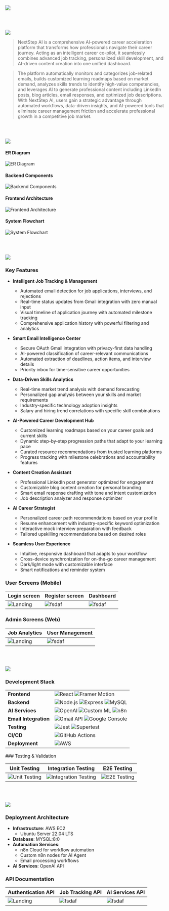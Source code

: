<img src="./readme/title1.svg"/>

<br><br>

<!-- project overview -->
<img src="./readme/title2.svg"/>

> NextStep AI is a comprehensive AI-powered career acceleration platform that transforms how professionals navigate their career journey. Acting as an intelligent career co-pilot, it seamlessly combines advanced job tracking, personalized skill development, and AI-driven content creation into one unified dashboard.

> The platform automatically monitors and categorizes job-related emails, builds customized learning roadmaps based on market demand, analyzes skills trends to identify high-value competencies, and leverages AI to generate professional content including LinkedIn posts, blog articles, email responses, and optimized job descriptions. With NextStep AI, users gain a strategic advantage through automated workflows, data-driven insights, and AI-powered tools that eliminate career management friction and accelerate professional growth in a competitive job market.

<br><br>

<!-- System Design -->
<img src="./readme/title3.svg"/>

#### ER Diagram
![ER Diagram](./readme/system-design/ER%20Diagram.png)

#### Backend Components
![Backend Components](./readme/system-design/Backend%20Component%20Diagram.png)

#### Frontend Architecture
![Frontend Architecture](./readme/system-design/Frontend%20Component%20Diagram.png)

#### System Flowchart
![System Flowchart](./readme/system-design/Application%20Flow%20Diagram.png)

<br><br>

<!-- Project Highlights -->
<img src="./readme/title4.svg"/>

### Key Features

- **Intelligent Job Tracking & Management**
  - Automated email detection for job applications, interviews, and rejections
  - Real-time status updates from Gmail integration with zero manual input
  - Visual timeline of application journey with automated milestone tracking
  - Comprehensive application history with powerful filtering and analytics

- **Smart Email Intelligence Center**
  - Secure OAuth Gmail integration with privacy-first data handling
  - AI-powered classification of career-relevant communications
  - Automated extraction of deadlines, action items, and interview details
  - Priority inbox for time-sensitive career opportunities

- **Data-Driven Skills Analytics**
  - Real-time market trend analysis with demand forecasting
  - Personalized gap analysis between your skills and market requirements
  - Industry-specific technology adoption insights
  - Salary and hiring trend correlations with specific skill combinations

- **AI-Powered Career Development Hub**
  - Customized learning roadmaps based on your career goals and current skills
  - Dynamic step-by-step progression paths that adapt to your learning pace
  - Curated resource recommendations from trusted learning platforms
  - Progress tracking with milestone celebrations and accountability features

- **Content Creation Assistant**
  - Professional LinkedIn post generator optimized for engagement
  - Customizable blog content creation for personal branding
  - Smart email response drafting with tone and intent customization
  - Job description analyzer and response optimizer

- **AI Career Strategist**
  - Personalized career path recommendations based on your profile
  - Resume enhancement with industry-specific keyword optimization
  - Interactive mock interview preparation with feedback
  - Tailored upskilling recommendations based on desired roles

- **Seamless User Experience**
  - Intuitive, responsive dashboard that adapts to your workflow
  - Cross-device synchronization for on-the-go career management
  - Dark/light mode with customizable interface
  - Smart notifications and reminder system
### User Screens (Mobile)

| Login screen                            | Register screen                       | Dashboard                       |
| --------------------------------------- | ------------------------------------- | ------------------------------- |
| ![Landing](./readme/demo/1440x1024.png) | ![fsdaf](./readme/demo/1440x1024.png) | ![fsdaf](./readme/demo/1440x1024.png) |

### Admin Screens (Web)

| Job Analytics                           | User Management                       |
| --------------------------------------- | ------------------------------------- |
| ![Landing](./readme/demo/1440x1024.png) | ![fsdaf](./readme/demo/1440x1024.png) |

<br><br>

<!-- Development & Testing -->
<img src="./readme/title6.svg"/>

### Development Stack

<table>
  <tr>
    <td><strong>Frontend</strong></td>
    <td>
      <img src="https://img.shields.io/badge/-React-61DAFB?style=flat&logo=react&logoColor=black" alt="React"/>
      <img src="https://img.shields.io/badge/-Framer%20Motion-0055FF?style=flat&logo=framer&logoColor=white" alt="Framer Motion"/>
    </td>
  </tr>
  <tr>
    <td><strong>Backend</strong></td>
    <td>
      <img src="https://img.shields.io/badge/-Node.js-339933?style=flat&logo=node.js&logoColor=white" alt="Node.js"/>
      <img src="https://img.shields.io/badge/-Express-000000?style=flat&logo=express&logoColor=white" alt="Express"/>
      <img src="https://img.shields.io/badge/-MySQL-4479A1?style=flat&logo=mysql&logoColor=white" alt="MySQL"/>
    </td>
  </tr>
  <tr>
    <td><strong>AI Services</strong></td>
    <td>
      <img src="https://img.shields.io/badge/-OpenAI-412991?style=flat&logo=openai&logoColor=white" alt="OpenAI"/>
      <img src="https://img.shields.io/badge/-Custom%20ML-FF6F00?style=flat&logo=tensorflow&logoColor=white" alt="Custom ML"/>
      <img src="https://img.shields.io/badge/-n8n-6633cc?style=flat&logo=n8n&logoColor=white" alt="n8n"/>
    </td>
  </tr>
  <tr>
    <td><strong>Email Integration</strong></td>
    <td>
      <img src="https://img.shields.io/badge/-Gmail%20API-EA4335?style=flat&logo=gmail&logoColor=white" alt="Gmail API"/>
      <img src="https://img.shields.io/badge/-Google%20Console-4285F4?style=flat&logo=google-cloud&logoColor=white" alt="Google Console"/>
    </td>
  </tr>
  <tr>
    <td><strong>Testing</strong></td>
    <td>
      <img src="https://img.shields.io/badge/-Jest-C21325?style=flat&logo=jest&logoColor=white" alt="Jest"/>
      <img src="https://img.shields.io/badge/-Supertest-000000?style=flat&logo=javascript&logoColor=white" alt="Supertest"/>
    </td>
  </tr>
  <tr>
    <td><strong>CI/CD</strong></td>
    <td>
      <img src="https://img.shields.io/badge/-GitHub%20Actions-2088FF?style=flat&logo=github-actions&logoColor=white" alt="GitHub Actions"/>
    </td>
  </tr>
  <tr>
    <td><strong>Deployment</strong></td>
    <td>
      <img src="https://img.shields.io/badge/-AWS-232F3E?style=flat&logo=amazon-aws&logoColor=white" alt="AWS"/>
    </td>
  </tr>
</table>
### Testing & Validation

| Unit Testing                           | Integration Testing                   | E2E Testing                        |
| --------------------------------------- | ------------------------------------- | ---------------------------------- |
| ![Unit Testing](./readme/testings/unit%20testing%20(2).png) | ![Integration Testing](./readme/testings/Integration%20testing.png) | ![E2E Testing](./readme/testings/2e2%20testing%20(1).png) |

<br><br>

<!-- Deployment -->
<img src="./readme/title7.svg"/>

### Deployment Architecture

- **Infrastructure**: AWS EC2
  - Ubuntu Server 22.04 LTS
- **Database**: MYSQL:8:0
- **Automation Services**: 
  - n8n Cloud for workflow automation
  - Custom n8n nodes for AI Agent
  - Email processing workflows
- **AI Services**: OpenAI API

### API Documentation

| Authentication API                      | Job Tracking API                      | AI Services API                     |
| --------------------------------------- | ------------------------------------- | ----------------------------------- |
| ![Landing](./readme/demo/1440x1024.png) | ![fsdaf](./readme/demo/1440x1024.png) | ![fsdaf](./readme/demo/1440x1024.png) |

<br><br>

